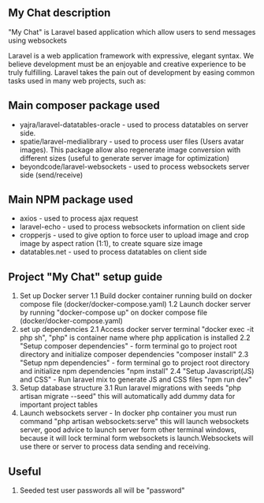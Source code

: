 
## My Chat description

"My Chat" is Laravel based application which allow users to send messages using websockets

Laravel is a web application framework with expressive, elegant syntax. We believe development must be an enjoyable and creative experience to be truly fulfilling. Laravel takes the pain out of development by easing common tasks used in many web projects, such as:

## Main composer package used

- yajra/laravel-datatables-oracle - used to process datatables on server side.
- spatie/laravel-medialibrary - used to process user files (Users avatar images). This package allow also regenerate image conversion with different sizes (useful to generate server image for optimization)
- beyondcode/laravel-websockets - used to process websockets server side (send/receive)


## Main NPM package used
- axios - used to process ajax request
- laravel-echo - used to process websockets information on client side
- cropperjs - used to give option to force user to upload image and crop image by aspect ration (1:1), to create square size image
- datatables.net - used to process datatables on client side  

## Project "My Chat" setup guide
1. Set up Docker server
1.1 Build docker container running build on docker compose file (docker/docker-compose.yaml) 
1.2 Launch docker server by running "docker-compose up" on docker compose file (docker/docker-compose.yaml) 
2. set up dependencies
2.1 Access docker server terminal "docker exec -it php sh", "php" is container name where php application is installed
2.2 "Setup composer dependencies" - form terminal go to project root directory and initialize composer dependencies "composer install"
2.3 "Setup npm dependencies" - form terminal  go to project root directory and initialize npm dependencies "npm install"
2.4 "Setup Javascript(JS) and CSS" - Run laravel mix to generate JS and CSS files "npm run dev"
3. Setup database structure
3.1 Run laravel migrations with seeds "php artisan migrate --seed" this will automatically add dummy data for important project tables
4. Launch websockets server - In docker php container you must run command "php artisan websockets:serve" this will launch websockets server, good advice to launch server form other terminal windows, because it will lock terminal form websockets is launch.Websockets will use there or server to process data sending and receiving.

## Useful
1. Seeded test user passwords all will be "password"

